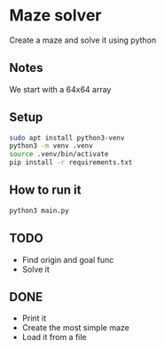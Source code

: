 
# Maze solver

Create a maze and solve it using python

## Notes

We start with a 64x64 array

## Setup

```bash
sudo apt install python3-venv
python3 -m venv .venv
source .venv/bin/activate
pip install -r requirements.txt
```

## How to run it

```bash
python3 main.py
```

## TODO

- Find origin and goal func
- Solve it

## DONE

- Print it
- Create the most simple maze
- Load it from a file
